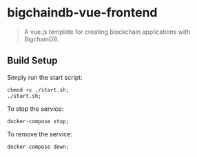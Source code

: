 # bigchaindb-vue-frontend

> A vue.js template for creating blockchain applications with BigchainDB.

## Build Setup

Simply run the start script:

```shell
chmod +x ./start.sh;
./start.sh;
```

To stop the service:

```shell
docker-compose stop;
```

To remove the service:

```shell
docker-compose down;
```